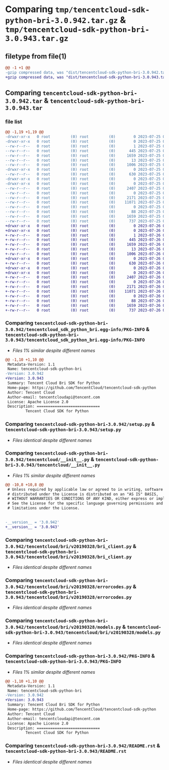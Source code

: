 # Comparing `tmp/tencentcloud-sdk-python-bri-3.0.942.tar.gz` & `tmp/tencentcloud-sdk-python-bri-3.0.943.tar.gz`

## filetype from file(1)

```diff
@@ -1 +1 @@
-gzip compressed data, was "dist/tencentcloud-sdk-python-bri-3.0.942.tar", last modified: Tue Jul 25 04:12:22 2023, max compression
+gzip compressed data, was "dist/tencentcloud-sdk-python-bri-3.0.943.tar", last modified: Wed Jul 26 00:32:03 2023, max compression
```

## Comparing `tencentcloud-sdk-python-bri-3.0.942.tar` & `tencentcloud-sdk-python-bri-3.0.943.tar`

### file list

```diff
@@ -1,19 +1,19 @@
-drwxr-xr-x   0 root         (0) root         (0)        0 2023-07-25 04:12:22.000000 tencentcloud-sdk-python-bri-3.0.942/
-drwxr-xr-x   0 root         (0) root         (0)        0 2023-07-25 04:12:22.000000 tencentcloud-sdk-python-bri-3.0.942/tencentcloud_sdk_python_bri.egg-info/
--rw-r--r--   0 root         (0) root         (0)        1 2023-07-25 04:12:22.000000 tencentcloud-sdk-python-bri-3.0.942/tencentcloud_sdk_python_bri.egg-info/dependency_links.txt
--rw-r--r--   0 root         (0) root         (0)      445 2023-07-25 04:12:22.000000 tencentcloud-sdk-python-bri-3.0.942/tencentcloud_sdk_python_bri.egg-info/SOURCES.txt
--rw-r--r--   0 root         (0) root         (0)     1659 2023-07-25 04:12:22.000000 tencentcloud-sdk-python-bri-3.0.942/tencentcloud_sdk_python_bri.egg-info/PKG-INFO
--rw-r--r--   0 root         (0) root         (0)       13 2023-07-25 04:12:22.000000 tencentcloud-sdk-python-bri-3.0.942/tencentcloud_sdk_python_bri.egg-info/top_level.txt
--rw-r--r--   0 root         (0) root         (0)     1006 2023-07-25 04:12:22.000000 tencentcloud-sdk-python-bri-3.0.942/setup.py
-drwxr-xr-x   0 root         (0) root         (0)        0 2023-07-25 04:12:22.000000 tencentcloud-sdk-python-bri-3.0.942/tencentcloud/
--rw-r--r--   0 root         (0) root         (0)      630 2023-07-25 04:12:22.000000 tencentcloud-sdk-python-bri-3.0.942/tencentcloud/__init__.py
-drwxr-xr-x   0 root         (0) root         (0)        0 2023-07-25 04:12:22.000000 tencentcloud-sdk-python-bri-3.0.942/tencentcloud/bri/
-drwxr-xr-x   0 root         (0) root         (0)        0 2023-07-25 04:12:22.000000 tencentcloud-sdk-python-bri-3.0.942/tencentcloud/bri/v20190328/
--rw-r--r--   0 root         (0) root         (0)     2407 2023-07-25 04:12:22.000000 tencentcloud-sdk-python-bri-3.0.942/tencentcloud/bri/v20190328/bri_client.py
--rw-r--r--   0 root         (0) root         (0)        0 2023-07-25 04:12:22.000000 tencentcloud-sdk-python-bri-3.0.942/tencentcloud/bri/v20190328/__init__.py
--rw-r--r--   0 root         (0) root         (0)     2171 2023-07-25 04:12:22.000000 tencentcloud-sdk-python-bri-3.0.942/tencentcloud/bri/v20190328/errorcodes.py
--rw-r--r--   0 root         (0) root         (0)    11071 2023-07-25 04:12:22.000000 tencentcloud-sdk-python-bri-3.0.942/tencentcloud/bri/v20190328/models.py
--rw-r--r--   0 root         (0) root         (0)        0 2023-07-25 04:12:22.000000 tencentcloud-sdk-python-bri-3.0.942/tencentcloud/bri/__init__.py
--rw-r--r--   0 root         (0) root         (0)       88 2023-07-25 04:12:22.000000 tencentcloud-sdk-python-bri-3.0.942/setup.cfg
--rw-r--r--   0 root         (0) root         (0)     1659 2023-07-25 04:12:22.000000 tencentcloud-sdk-python-bri-3.0.942/PKG-INFO
--rw-r--r--   0 root         (0) root         (0)      737 2023-07-25 04:12:22.000000 tencentcloud-sdk-python-bri-3.0.942/README.rst
+drwxr-xr-x   0 root         (0) root         (0)        0 2023-07-26 00:32:03.000000 tencentcloud-sdk-python-bri-3.0.943/
+drwxr-xr-x   0 root         (0) root         (0)        0 2023-07-26 00:32:03.000000 tencentcloud-sdk-python-bri-3.0.943/tencentcloud_sdk_python_bri.egg-info/
+-rw-r--r--   0 root         (0) root         (0)        1 2023-07-26 00:32:03.000000 tencentcloud-sdk-python-bri-3.0.943/tencentcloud_sdk_python_bri.egg-info/dependency_links.txt
+-rw-r--r--   0 root         (0) root         (0)      445 2023-07-26 00:32:03.000000 tencentcloud-sdk-python-bri-3.0.943/tencentcloud_sdk_python_bri.egg-info/SOURCES.txt
+-rw-r--r--   0 root         (0) root         (0)     1659 2023-07-26 00:32:03.000000 tencentcloud-sdk-python-bri-3.0.943/tencentcloud_sdk_python_bri.egg-info/PKG-INFO
+-rw-r--r--   0 root         (0) root         (0)       13 2023-07-26 00:32:03.000000 tencentcloud-sdk-python-bri-3.0.943/tencentcloud_sdk_python_bri.egg-info/top_level.txt
+-rw-r--r--   0 root         (0) root         (0)     1006 2023-07-26 00:32:03.000000 tencentcloud-sdk-python-bri-3.0.943/setup.py
+drwxr-xr-x   0 root         (0) root         (0)        0 2023-07-26 00:32:03.000000 tencentcloud-sdk-python-bri-3.0.943/tencentcloud/
+-rw-r--r--   0 root         (0) root         (0)      630 2023-07-26 00:32:03.000000 tencentcloud-sdk-python-bri-3.0.943/tencentcloud/__init__.py
+drwxr-xr-x   0 root         (0) root         (0)        0 2023-07-26 00:32:03.000000 tencentcloud-sdk-python-bri-3.0.943/tencentcloud/bri/
+drwxr-xr-x   0 root         (0) root         (0)        0 2023-07-26 00:32:03.000000 tencentcloud-sdk-python-bri-3.0.943/tencentcloud/bri/v20190328/
+-rw-r--r--   0 root         (0) root         (0)     2407 2023-07-26 00:32:03.000000 tencentcloud-sdk-python-bri-3.0.943/tencentcloud/bri/v20190328/bri_client.py
+-rw-r--r--   0 root         (0) root         (0)        0 2023-07-26 00:32:03.000000 tencentcloud-sdk-python-bri-3.0.943/tencentcloud/bri/v20190328/__init__.py
+-rw-r--r--   0 root         (0) root         (0)     2171 2023-07-26 00:32:03.000000 tencentcloud-sdk-python-bri-3.0.943/tencentcloud/bri/v20190328/errorcodes.py
+-rw-r--r--   0 root         (0) root         (0)    11071 2023-07-26 00:32:03.000000 tencentcloud-sdk-python-bri-3.0.943/tencentcloud/bri/v20190328/models.py
+-rw-r--r--   0 root         (0) root         (0)        0 2023-07-26 00:32:03.000000 tencentcloud-sdk-python-bri-3.0.943/tencentcloud/bri/__init__.py
+-rw-r--r--   0 root         (0) root         (0)       88 2023-07-26 00:32:03.000000 tencentcloud-sdk-python-bri-3.0.943/setup.cfg
+-rw-r--r--   0 root         (0) root         (0)     1659 2023-07-26 00:32:03.000000 tencentcloud-sdk-python-bri-3.0.943/PKG-INFO
+-rw-r--r--   0 root         (0) root         (0)      737 2023-07-26 00:32:03.000000 tencentcloud-sdk-python-bri-3.0.943/README.rst
```

### Comparing `tencentcloud-sdk-python-bri-3.0.942/tencentcloud_sdk_python_bri.egg-info/PKG-INFO` & `tencentcloud-sdk-python-bri-3.0.943/tencentcloud_sdk_python_bri.egg-info/PKG-INFO`

 * *Files 1% similar despite different names*

```diff
@@ -1,10 +1,10 @@
 Metadata-Version: 1.1
 Name: tencentcloud-sdk-python-bri
-Version: 3.0.942
+Version: 3.0.943
 Summary: Tencent Cloud Bri SDK for Python
 Home-page: https://github.com/TencentCloud/tencentcloud-sdk-python
 Author: Tencent Cloud
 Author-email: tencentcloudapi@tencent.com
 License: Apache License 2.0
 Description: ============================
         Tencent Cloud SDK for Python
```

### Comparing `tencentcloud-sdk-python-bri-3.0.942/setup.py` & `tencentcloud-sdk-python-bri-3.0.943/setup.py`

 * *Files identical despite different names*

### Comparing `tencentcloud-sdk-python-bri-3.0.942/tencentcloud/__init__.py` & `tencentcloud-sdk-python-bri-3.0.943/tencentcloud/__init__.py`

 * *Files 1% similar despite different names*

```diff
@@ -10,8 +10,8 @@
 # Unless required by applicable law or agreed to in writing, software
 # distributed under the License is distributed on an "AS IS" BASIS,
 # WITHOUT WARRANTIES OR CONDITIONS OF ANY KIND, either express or implied.
 # See the License for the specific language governing permissions and
 # limitations under the License.
 
 
-__version__ = '3.0.942'
+__version__ = '3.0.943'
```

### Comparing `tencentcloud-sdk-python-bri-3.0.942/tencentcloud/bri/v20190328/bri_client.py` & `tencentcloud-sdk-python-bri-3.0.943/tencentcloud/bri/v20190328/bri_client.py`

 * *Files identical despite different names*

### Comparing `tencentcloud-sdk-python-bri-3.0.942/tencentcloud/bri/v20190328/errorcodes.py` & `tencentcloud-sdk-python-bri-3.0.943/tencentcloud/bri/v20190328/errorcodes.py`

 * *Files identical despite different names*

### Comparing `tencentcloud-sdk-python-bri-3.0.942/tencentcloud/bri/v20190328/models.py` & `tencentcloud-sdk-python-bri-3.0.943/tencentcloud/bri/v20190328/models.py`

 * *Files identical despite different names*

### Comparing `tencentcloud-sdk-python-bri-3.0.942/PKG-INFO` & `tencentcloud-sdk-python-bri-3.0.943/PKG-INFO`

 * *Files 1% similar despite different names*

```diff
@@ -1,10 +1,10 @@
 Metadata-Version: 1.1
 Name: tencentcloud-sdk-python-bri
-Version: 3.0.942
+Version: 3.0.943
 Summary: Tencent Cloud Bri SDK for Python
 Home-page: https://github.com/TencentCloud/tencentcloud-sdk-python
 Author: Tencent Cloud
 Author-email: tencentcloudapi@tencent.com
 License: Apache License 2.0
 Description: ============================
         Tencent Cloud SDK for Python
```

### Comparing `tencentcloud-sdk-python-bri-3.0.942/README.rst` & `tencentcloud-sdk-python-bri-3.0.943/README.rst`

 * *Files identical despite different names*

